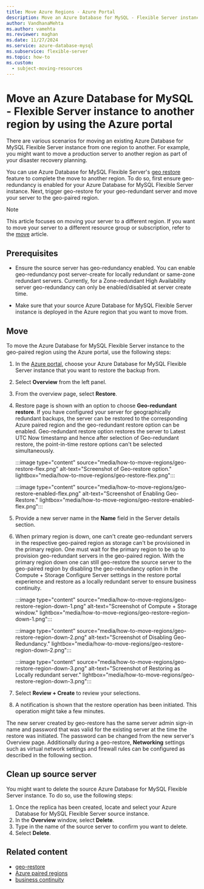 ```yaml
---
title: Move Azure Regions - Azure Portal
description: Move an Azure Database for MySQL - Flexible Server instance from one Azure region to another by using the Azure portal.
author: VandhanaMehta
ms.author: vamehta
ms.reviewer: maghan
ms.date: 11/27/2024
ms.service: azure-database-mysql
ms.subservice: flexible-server
ms.topic: how-to
ms.custom:
  - subject-moving-resources
---
```


# Move an Azure Database for MySQL - Flexible Server instance to another region by using the Azure portal

There are various scenarios for moving an existing Azure Database for MySQL Flexible Server instance from one region to another. For example, you might want to move a production server to another region as part of your disaster recovery planning.

You can use Azure Database for MySQL Flexible Server's [geo restore](concepts-backup-restore.md#geo-restore) feature to complete the move to another region. To do so, first ensure geo-redundancy is enabled for your Azure Database for MySQL Flexible Server instance. Next, trigger geo-restore for your geo-redundant server and move your server to the geo-paired region.

> [!NOTE]  
> This article focuses on moving your server to a different region. If you want to move your server to a different resource group or subscription, refer to the [move](/azure/azure-resource-manager/management/move-resource-group-and-subscription) article.

## Prerequisites

- Ensure the source server has geo-redundancy enabled. You can enable geo-redundancy post server-create for locally redundant or same-zone redundant servers. Currently, for a Zone-redundant High Availability server geo-redundancy can only be enabled/disabled at server create time.

- Make sure that your source Azure Database for MySQL Flexible Server instance is deployed in the Azure region that you want to move from.

## Move

To move the Azure Database for MySQL Flexible Server instance to the geo-paired region using the Azure portal, use the following steps:

1. In the [Azure portal](https://portal.azure.com/), choose your Azure Database for MySQL Flexible Server instance that you want to restore the backup from.

1. Select **Overview** from the left panel.

1. From the overview page, select **Restore**.

1. Restore page is shown with an option to choose **Geo-redundant restore**. If you have configured your server for geographically redundant backups, the server can be restored to the corresponding Azure paired region and the geo-redundant restore option can be enabled. Geo-redundant restore option restores the server to Latest UTC Now timestamp and hence after selection of Geo-redundant restore, the point-in-time restore options can't be selected simultaneously.

   :::image type="content" source="media/how-to-move-regions/geo-restore-flex.png" alt-text="Screenshot of Geo-restore option." lightbox="media/how-to-move-regions/geo-restore-flex.png":::

   :::image type="content" source="media/how-to-move-regions/geo-restore-enabled-flex.png" alt-text="Screenshot of Enabling Geo-Restore." lightbox="media/how-to-move-regions/geo-restore-enabled-flex.png":::

1. Provide a new server name in the **Name** field in the Server details section.

1. When primary region is down, one can't create geo-redundant servers in the respective geo-paired region as storage can't be provisioned in the primary region. One must wait for the primary region to be up to provision geo-redundant servers in the geo-paired region. With the primary region down one can still geo-restore the source server to the geo-paired region by disabling the geo-redundancy option in the Compute + Storage Configure Server settings in the restore portal experience and restore as a locally redundant server to ensure business continuity.

   :::image type="content" source="media/how-to-move-regions/geo-restore-region-down-1.png" alt-text="Screenshot of Compute + Storage window." lightbox="media/how-to-move-regions/geo-restore-region-down-1.png":::

   :::image type="content" source="media/how-to-move-regions/geo-restore-region-down-2.png" alt-text="Screenshot of Disabling Geo-Redundancy." lightbox="media/how-to-move-regions/geo-restore-region-down-2.png":::

   :::image type="content" source="media/how-to-move-regions/geo-restore-region-down-3.png" alt-text="Screenshot of Restoring as Locally redundant server." lightbox="media/how-to-move-regions/geo-restore-region-down-3.png":::

1. Select **Review + Create** to review your selections.

1. A notification is shown that the restore operation has been initiated. This operation might take a few minutes.

The new server created by geo-restore has the same server admin sign-in name and password that was valid for the existing server at the time the restore was initiated. The password can be changed from the new server's Overview page. Additionally during a geo-restore, **Networking** settings such as virtual network settings and firewall rules can be configured as described in the following section.

## Clean up source server

You might want to delete the source Azure Database for MySQL Flexible Server instance. To do so, use the following steps:

1. Once the replica has been created, locate and select your Azure Database for MySQL Flexible Server source instance.
1. In the **Overview** window, select **Delete**.
1. Type in the name of the source server to confirm you want to delete.
1. Select **Delete**.

## Related content

- [geo-restore](concepts-backup-restore.md#geo-restore)
- [Azure paired regions](overview.md#azure-regions)
- [business continuity](concepts-business-continuity.md)
